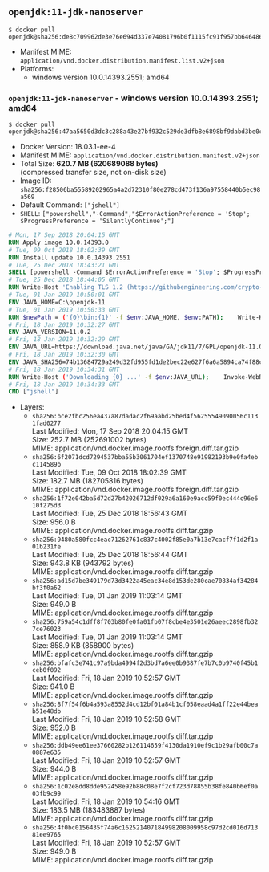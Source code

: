 ## `openjdk:11-jdk-nanoserver`

```console
$ docker pull openjdk@sha256:de8c709962de3e76e694d337e74081796b0f1115fc91f957bb64648639f963c9
```

-	Manifest MIME: `application/vnd.docker.distribution.manifest.list.v2+json`
-	Platforms:
	-	windows version 10.0.14393.2551; amd64

### `openjdk:11-jdk-nanoserver` - windows version 10.0.14393.2551; amd64

```console
$ docker pull openjdk@sha256:47aa5650d3dc3c288a43e27bf932c529de3dfb8e6898bf9dabd3be0cf4856747
```

-	Docker Version: 18.03.1-ee-4
-	Manifest MIME: `application/vnd.docker.distribution.manifest.v2+json`
-	Total Size: **620.7 MB (620689088 bytes)**  
	(compressed transfer size, not on-disk size)
-	Image ID: `sha256:f28506ba55589202965a4a2d72310f80e278cd473f136a97558440b5ec98a569`
-	Default Command: `["jshell"]`
-	`SHELL`: `["powershell","-Command","$ErrorActionPreference = 'Stop'; $ProgressPreference = 'SilentlyContinue';"]`

```dockerfile
# Mon, 17 Sep 2018 20:04:15 GMT
RUN Apply image 10.0.14393.0
# Tue, 09 Oct 2018 18:02:39 GMT
RUN Install update 10.0.14393.2551
# Tue, 25 Dec 2018 18:43:21 GMT
SHELL [powershell -Command $ErrorActionPreference = 'Stop'; $ProgressPreference = 'SilentlyContinue';]
# Tue, 25 Dec 2018 18:44:05 GMT
RUN Write-Host 'Enabling TLS 1.2 (https://githubengineering.com/crypto-removal-notice/) ...'; 	$tls12RegBase = 'HKLM:\\SYSTEM\CurrentControlSet\Control\SecurityProviders\SCHANNEL\Protocols\TLS 1.2'; 	if (Test-Path $tls12RegBase) { throw ('"{0}" already exists!' -f $tls12RegBase) }; 	New-Item -Path ('{0}/Client' -f $tls12RegBase) -Force; 	New-Item -Path ('{0}/Server' -f $tls12RegBase) -Force; 	New-ItemProperty -Path ('{0}/Client' -f $tls12RegBase) -Name 'DisabledByDefault' -PropertyType DWORD -Value 0 -Force; 	New-ItemProperty -Path ('{0}/Client' -f $tls12RegBase) -Name 'Enabled' -PropertyType DWORD -Value 1 -Force; 	New-ItemProperty -Path ('{0}/Server' -f $tls12RegBase) -Name 'DisabledByDefault' -PropertyType DWORD -Value 0 -Force; 	New-ItemProperty -Path ('{0}/Server' -f $tls12RegBase) -Name 'Enabled' -PropertyType DWORD -Value 1 -Force
# Tue, 01 Jan 2019 10:50:01 GMT
ENV JAVA_HOME=C:\openjdk-11
# Tue, 01 Jan 2019 10:50:33 GMT
RUN $newPath = ('{0}\bin;{1}' -f $env:JAVA_HOME, $env:PATH); 	Write-Host ('Updating PATH: {0}' -f $newPath); 	setx /M PATH $newPath
# Fri, 18 Jan 2019 10:32:27 GMT
ENV JAVA_VERSION=11.0.2
# Fri, 18 Jan 2019 10:32:29 GMT
ENV JAVA_URL=https://download.java.net/java/GA/jdk11/7/GPL/openjdk-11.0.2_windows-x64_bin.zip
# Fri, 18 Jan 2019 10:32:30 GMT
ENV JAVA_SHA256=74b13684729a249d32fd955fd1de2bec22e627f6a6a5894ca74f88c945c95f55
# Fri, 18 Jan 2019 10:34:31 GMT
RUN Write-Host ('Downloading {0} ...' -f $env:JAVA_URL); 	Invoke-WebRequest -Uri $env:JAVA_URL -OutFile 'openjdk.zip'; 	Write-Host ('Verifying sha256 ({0}) ...' -f $env:JAVA_SHA256); 	if ((Get-FileHash openjdk.zip -Algorithm sha256).Hash -ne $env:JAVA_SHA256) { 		Write-Host 'FAILED!'; 		exit 1; 	}; 		Write-Host 'Expanding ...'; 	New-Item -ItemType Directory -Path C:\temp | Out-Null; 	Expand-Archive openjdk.zip -DestinationPath C:\temp; 	Move-Item -Path C:\temp\* -Destination $env:JAVA_HOME; 	Remove-Item C:\temp; 		Write-Host 'Verifying install ...'; 	Write-Host '  java --version'; java --version; 	Write-Host '  javac --version'; javac --version; 		Write-Host 'Removing ...'; 	Remove-Item openjdk.zip -Force; 		Write-Host 'Complete.'
# Fri, 18 Jan 2019 10:34:33 GMT
CMD ["jshell"]
```

-	Layers:
	-	`sha256:bce2fbc256ea437a87dadac2f69aabd25bed4f56255549090056c1131fad0277`  
		Last Modified: Mon, 17 Sep 2018 20:04:15 GMT  
		Size: 252.7 MB (252691002 bytes)  
		MIME: application/vnd.docker.image.rootfs.foreign.diff.tar.gzip
	-	`sha256:6f2071dcd7294537bba55b3061704ef1370748e91982193b9e0fa4ebc114589b`  
		Last Modified: Tue, 09 Oct 2018 18:02:39 GMT  
		Size: 182.7 MB (182705816 bytes)  
		MIME: application/vnd.docker.image.rootfs.foreign.diff.tar.gzip
	-	`sha256:1f72e042ba5d72d27b42026712df029a6a160e9acc59f0ec444c96e610f275d3`  
		Last Modified: Tue, 25 Dec 2018 18:56:43 GMT  
		Size: 956.0 B  
		MIME: application/vnd.docker.image.rootfs.diff.tar.gzip
	-	`sha256:9480a580fcc4eac71262761c837c4002f85e0a7b13e7cacf7f1d2f1a01b231fe`  
		Last Modified: Tue, 25 Dec 2018 18:56:44 GMT  
		Size: 943.8 KB (943792 bytes)  
		MIME: application/vnd.docker.image.rootfs.diff.tar.gzip
	-	`sha256:ad15d7be349179d73d3422a45eac34e8d153de280cae70834af34284bf3f0a62`  
		Last Modified: Tue, 01 Jan 2019 11:03:14 GMT  
		Size: 949.0 B  
		MIME: application/vnd.docker.image.rootfs.diff.tar.gzip
	-	`sha256:759a54c1dff8f703b80fe0fa01fb07f8cbe4e3501e26aeec2898fb327ce76023`  
		Last Modified: Tue, 01 Jan 2019 11:03:14 GMT  
		Size: 858.9 KB (858900 bytes)  
		MIME: application/vnd.docker.image.rootfs.diff.tar.gzip
	-	`sha256:bfafc3e741c97a9bda4994f2d3bd7a6ee0b9387fe7b7c0b9740f45b1ceb0f092`  
		Last Modified: Fri, 18 Jan 2019 10:52:57 GMT  
		Size: 941.0 B  
		MIME: application/vnd.docker.image.rootfs.diff.tar.gzip
	-	`sha256:8f7f54f6b4a593a8552d4cd12bf01a84b1cf058eaad4a1ff22e44beab51e48db`  
		Last Modified: Fri, 18 Jan 2019 10:52:58 GMT  
		Size: 952.0 B  
		MIME: application/vnd.docker.image.rootfs.diff.tar.gzip
	-	`sha256:ddb49ee61ee37660282b126114659f4130da1910ef9c1b29afb00c7a0887e635`  
		Last Modified: Fri, 18 Jan 2019 10:52:57 GMT  
		Size: 944.0 B  
		MIME: application/vnd.docker.image.rootfs.diff.tar.gzip
	-	`sha256:1c02e8dd8dde952458e92b88c08e7f2cf723d78855b38fe840b6ef0a03fb9c99`  
		Last Modified: Fri, 18 Jan 2019 10:54:16 GMT  
		Size: 183.5 MB (183483887 bytes)  
		MIME: application/vnd.docker.image.rootfs.diff.tar.gzip
	-	`sha256:4f0bc0156435f74a6c162521407184998208009958c97d2cd016d71381ee9765`  
		Last Modified: Fri, 18 Jan 2019 10:52:57 GMT  
		Size: 949.0 B  
		MIME: application/vnd.docker.image.rootfs.diff.tar.gzip
